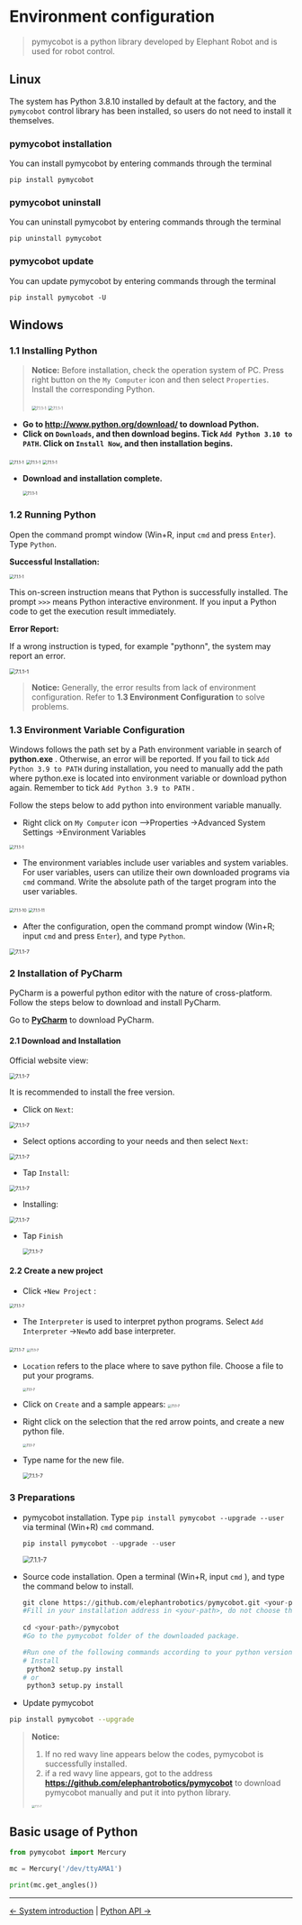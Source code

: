 # Environment configuration

> pymycobot is a python library developed by Elephant Robot and is used for robot control.

## Linux

The system has Python 3.8.10 installed by default at the factory, and the `pymycobot` control library has been installed, so users do not need to install it themselves.

### pymycobot installation

You can install pymycobot by entering commands through the terminal
```shell
pip install pymycobot
```

### pymycobot uninstall

You can uninstall pymycobot by entering commands through the terminal

```shell
pip uninstall pymycobot
```

### pymycobot update

You can update pymycobot by entering commands through the terminal

```shell
pip install pymycobot -U
```

## Windows

### 1.1 Installing Python

> **Notice:** Before installation, check the operation system of PC. Press right button on the `My Computer` icon and  then select `Properties`. Install the corresponding Python.
>
> <img src="../../resources/6-SDKDevelopment/6.1-Python/6.1.1-env/operatingsystemchecking1.jpg" alt="7.1.1-1" style="zoom:50%;" />
>
> <img src="../../resources/6-SDKDevelopment/6.1-Python/6.1.1-env/operatingsystemchecking2.jpg" alt="7.1.1-1" style="zoom:50%;" />



* **Go to http://www.python.org/download/ to download Python.**
* **Click on `Downloads`, and then download begins. Tick `Add Python 3.10 to PATH`. Click on `Install Now`, and then installation begins.**

<img src="../../resources/6-SDKDevelopment/6.1-Python/6.1.1-env/pythoninstall1.jpg" alt="7.1.1-1" style="zoom:50%;" />

<img src="../../resources/6-SDKDevelopment/6.1-Python/6.1.1-env/pythoninstall2.jpg" alt="7.1.1-1" style="zoom:50%;" />

<img src="../../resources/6-SDKDevelopment/6.1-Python/6.1.1-env/pythoninstall3.jpg" alt="7.1.1-1" style="zoom:50%;" />

* **Download and installation complete.**

  <img src="../../resources/6-SDKDevelopment/6.1-Python/6.1.1-env/pythoninstall4.jpg" alt="7.1.1-1" style="zoom:50%;" />



### 1.2 Running Python
Open the command prompt window (Win+R, input `cmd` and press `Enter`). Type `Python`.

**Successful Installation:**

<img src="../../resources/6-SDKDevelopment/6.1-Python/6.1.1-env/successfulinstallation.jpg" alt="7.1.1-1" style="zoom:50%;" />

This on-screen instruction means that Python is successfully installed. The prompt `>>>` means Python interactive environment. If you input a Python code to get the execution result immediately.



**Error Report:** 

If a wrong instruction is typed, for example "pythonn", the system may report an error.

<img src="../../resources/6-SDKDevelopment/6.1-Python/6.1.1-env/installerror.jpg" alt="7.1.1-1" style="zoom: 67%;" />

> **Notice:** Generally, the error results from lack of environment configuration. Refer to **1.3 Environment Configuration** to solve problems.



### 1.3 Environment Variable Configuration 
Windows follows the path set by a Path environment variable in search of **python.exe** . Otherwise, an error will be reported. If you fail to tick `Add Python 3.9 to PATH` during installation, you need to manually add the path where python.exe is located into environment variable or download python again. Remember to tick `Add Python 3.9 to PATH` .

Follow the steps below to add python into environment variable manually.

* Right click on `My Computer` icon -->Properties ->Advanced System Settings ->Environment Variables

<img src="../../resources/6-SDKDevelopment/6.1-Python/6.1.1-env/environment configuration.jpg" alt="7.1.1-1" style="zoom: 50%;" />

* The environment variables include user variables and system variables. For user variables, users can utilize their own downloaded programs via `cmd` command. Write the absolute path of the target program into the user variables.

<img src="../../resources/6-SDKDevelopment/6.1-Python/6.1.1-env/user variable1.jpg" alt="7.1.1-10" style="zoom:50%;" />

<img src="../../resources/6-SDKDevelopment/6.1-Python/6.1.1-env/user variable2.jpg" alt="7.1.1-11" style="zoom:50%;" />

* After the configuration, open the command prompt window (Win+R; input `cmd` and press `Enter`), and type `Python`.

<img src="../../resources/6-SDKDevelopment/6.1-Python/6.1.1-env/user variable3.jpg" alt="7.1.1-7" style="zoom: 67%;" />

### 2 Installation of PyCharm

PyCharm is a powerful python editor with the nature of cross-platform. Follow the steps below to download and install PyCharm.

Go to **[PyCharm](http://www.jetbrains.com/pycharm/download/#section=windows)** to download PyCharm.

#### 2.1 Download and Installation

Official website view:

<img src="../../resources/6-SDKDevelopment/6.1-Python/6.1.1-env/pycharmdownload1.jpg" alt="7.1.1-7" style="zoom: 67%;" />

It is recommended to install the free version.

* Click on `Next`:

<img src="../../resources/6-SDKDevelopment/6.1-Python/6.1.1-env/pycharmdownload2.jpg" alt="7.1.1-7" style="zoom: 67%;" />

* Select options according to your needs and then select `Next`:

<img src="../../resources/6-SDKDevelopment/6.1-Python/6.1.1-env/pycharmdownload3.jpg" alt="7.1.1-7" style="zoom: 67%;" />

* Tap `Install`:

<img src="../../resources/6-SDKDevelopment/6.1-Python/6.1.1-env/pycharmdownload4.jpg" alt="7.1.1-7" style="zoom: 67%;" />

* Installing:

<img src="../../resources/6-SDKDevelopment/6.1-Python/6.1.1-env/pycharmdownload5.jpg" alt="7.1.1-7" style="zoom: 67%;" />

* Tap `Finish`

  <img src="../../resources/6-SDKDevelopment/6.1-Python/6.1.1-env/pycharmdownload6.jpg" alt="7.1.1-7" style="zoom: 67%;" />



#### 2.2 Create a new project

* Click `+New Project` :

<img src="../../resources/6-SDKDevelopment/6.1-Python/6.1.1-env/createproject1.jpg" alt="7.1.1-7" style="zoom: 50%;" />

*  The `Interpreter` is used to interpret python programs. Select  `Add Interpreter` ->`New`to add base interpreter.

  <img src="../../resources/6-SDKDevelopment/6.1-Python/6.1.1-env/interpreter1.jpg" alt="7.1.1-7" style="zoom: 50%;" />

  <img src="../../resources/6-SDKDevelopment/6.1-Python/6.1.1-env/interpreter3.jpg" alt="7.1.1-7" style="zoom: 40%;" />

* `Location` refers to the place where to save python file. Choose a file to put your programs.

  <img src="../../resources/6-SDKDevelopment/6.1-Python/6.1.1-env/location1.jpg" alt="7.1.1-7" style="zoom: 40%;" />

* Click on `Create` and a sample appears:
  <img src="../../resources/6-SDKDevelopment/6.1-Python/6.1.1-env/createproject2.jpg" alt="7.1.1-7" style="zoom: 40%;" />

* Right click on the selection that the red arrow points, and create a new python file.

  <img src="../../resources/6-SDKDevelopment/6.1-Python/6.1.1-env/createproject3.jpg" alt="7.1.1-7" style="zoom: 40%;" />

* Type name for the new file.

  <img src="../../resources/6-SDKDevelopment/6.1-Python/6.1.1-env/createproject4.jpg" alt="7.1.1-7" style="zoom: 67%;" />




### **3 Preparations**

* pymycobot installation. Type `pip install pymycobot --upgrade --user` via terminal (Win+R) `cmd` command.

  ```python
  pip install pymycobot --upgrade --user
  ```

  

  <img src="../../resources/6-SDKDevelopment/6.1-Python/6.1.1-env/pymycobotinstall.jpg" alt="7.1.1-7" style="zoom: 80%;" />

* Source code installation. Open a terminal (Win+R, input `cmd` ), and type the command below to install.

  ```python
  git clone https://github.com/elephantrobotics/pymycobot.git <your-path>   
  #Fill in your installation address in <your-path>, do not choose the current default path.
  								
  cd <your-path>/pymycobot	
  #Go to the pymycobot folder of the downloaded package.
  
  #Run one of the following commands according to your python version.
  # Install
   python2 setup.py install	
  # or
   python3 setup.py install
  ```

* Update pymycobot

```bash
pip install pymycobot --upgrade
```



> **Notice:**
>
> 1. If no red wavy line appears below the codes, pymycobot is successfully installed.
> 2. if a red wavy line appears, got to the address **https://github.com/elephantrobotics/pymycobot** to download pymycobot manually and put it into python library.
>
> <img src="../../resources/6-SDKDevelopment/6.1-Python/6.1.1-env/pymycobotdownload.jpg" alt="7.1.1-7" style="zoom: 33%;" />


## Basic usage of Python

```python
from pymycobot import Mercury

mc = Mercury('/dev/ttyAMA1')

print(mc.get_angles())
```

----
[← System introduction](../../5-BasicApplication/README.md) | [Python API →](./6.1.2-ApplicationBasePython.md)